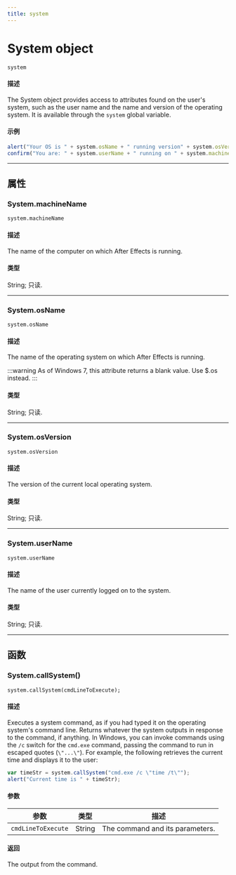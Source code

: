 ```yaml
---
title: system
---
```

# System object

`system`

#### 描述

The System object provides access to attributes found on the user's system, such as the user name and the name and version of the operating system. It is available through the `system` global variable.

#### 示例

```javascript
alert("Your OS is " + system.osName + " running version" + system.osVersion);
confirm("You are: " + system.userName + " running on " + system.machineName + ".");
```

---

## 属性

### System.machineName

`system.machineName`

#### 描述

The name of the computer on which After Effects is running.

#### 类型

String; 只读.

---

### System.osName

`system.osName`

#### 描述

The name of the operating system on which After Effects is running.

:::warning
As of Windows 7, this attribute returns a blank value. Use $.os instead.
:::

#### 类型

String; 只读.

---

### System.osVersion

`system.osVersion`

#### 描述

The version of the current local operating system.

#### 类型

String; 只读.

---

### System.userName

`system.userName`

#### 描述

The name of the user currently logged on to the system.

#### 类型

String; 只读.

---

## 函数

### System.callSystem()

`system.callSystem(cmdLineToExecute);`

#### 描述

Executes a system command, as if you had typed it on the operating system's command line. Returns whatever the system outputs in response to the command, if anything. In Windows, you can invoke commands using the `/c` switch for the `cmd.exe` command, passing the command to run in escaped quotes (`\"...\"`). For example, the following retrieves the current time and displays it to the user:

```javascript
var timeStr = system.callSystem("cmd.exe /c \"time /t\"");
alert("Current time is " + timeStr);
```

#### 参数

|     参数      |  类型  |           描述           |
| ------------------ | ------ | ------------------------------- |
| `cmdLineToExecute` | String | The command and its parameters. |

#### 返回

The output from the command.
